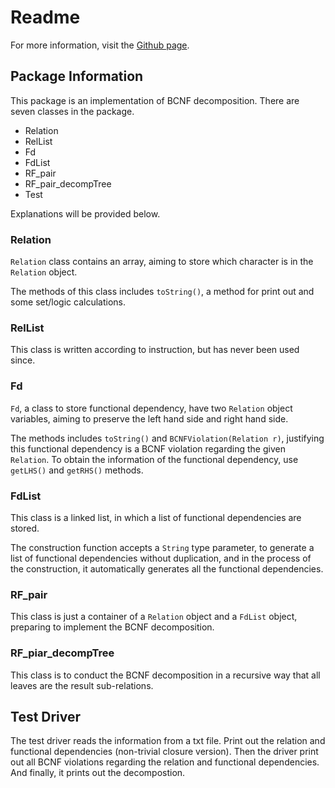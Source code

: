 # Readme 
For more information, visit the [Github page](https://github.com/realTaiYang/database-project-2).
## Package Information
This package is an implementation of BCNF decomposition. There are seven classes in the package.

* Relation
* RelList
* Fd
* FdList
* RF\_pair
* RF\_pair\_decompTree
* Test

Explanations will be provided below.

### Relation
`Relation` class contains an array, aiming to store which character is in the `Relation` object.

The methods of this class includes `toString()`, a method for print out and some set/logic calculations.

### RelList
This class is written according to instruction, but has never been used since.

### Fd
`Fd`, a class to store functional dependency, have two `Relation` object variables, aiming to preserve the left hand side and right hand side.

The methods includes `toString()` and `BCNFViolation(Relation r)`, justifying this functional dependency is a BCNF violation regarding the given `Relation`. To obtain the information of the functional dependency, use `getLHS()` and `getRHS()` methods.

### FdList
This class is a linked list, in which a list of functional dependencies are stored.

The construction function accepts a `String` type parameter, to generate a list of functional dependencies without duplication, and in the process of the construction, it automatically generates all the functional dependencies.

### RF\_pair
This class is just a container of a `Relation` object and a `FdList` object, preparing to implement the BCNF decomposition.

### RF\_piar\_decompTree
This class is to conduct the BCNF decomposition in a recursive way that all leaves are the result sub-relations.

## Test Driver
The test driver reads the information from a txt file. Print out the relation and functional dependencies (non-trivial closure version). Then the driver print out all BCNF violations regarding the relation and functional dependencies. And finally, it prints out the decompostion.
